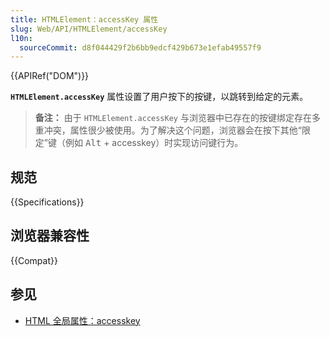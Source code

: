 ```yaml
---
title: HTMLElement：accessKey 属性
slug: Web/API/HTMLElement/accessKey
l10n:
  sourceCommit: d8f044429f2b6bb9edcf429b673e1efab49557f9
---
```


{{APIRef("DOM")}}

**`HTMLElement.accessKey`** 属性设置了用户按下的按键，以跳转到给定的元素。

> **备注：** 由于 `HTMLElement.accessKey` 与浏览器中已存在的按键绑定存在多重冲突，属性很少被使用。为了解决这个问题，浏览器会在按下其他“限定”键（例如 <kbd>Alt</kbd> + accesskey）时实现访问键行为。

## 规范

{{Specifications}}

## 浏览器兼容性

{{Compat}}

## 参见

- [HTML 全局属性：accesskey](/zh-CN/docs/Web/HTML/Global_attributes/accesskey)
